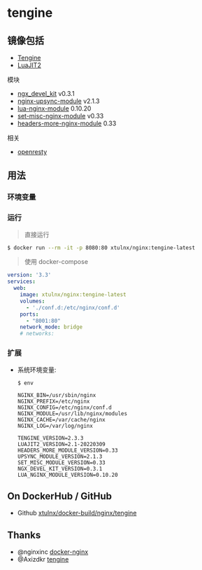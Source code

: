 # tengine


## 镜像包括


* [Tengine](https://tengine.taobao.org/)
* [LuaJIT2](https://github.com/openresty/luajit2)

模块

* [ngx_devel_kit](https://github.com/simplresty/ngx_devel_kit) v0.3.1
* [nginx-upsync-module](https://github.com/weibocom/nginx-upsync-module) v2.1.3
* [lua-nginx-module](https://github.com/openresty/lua-nginx-module) 0.10.20
* [set-misc-nginx-module](https://github.com/openresty/set-misc-nginx-module/) v0.33
* [headers-more-nginx-module](https://github.com/openresty/headers-more-nginx-module)  0.33


相关

* [openresty](https://github.com/openresty)

## 用法

### 环境变量

### 运行

> 直接运行

```bash
$ docker run --rm -it -p 8080:80 xtulnx/nginx:tengine-latest
```

> 使用 docker-compose


```yaml
version: '3.3'
services:
  web:  
    image: xtulnx/nginx:tengine-latest
    volumes:
      - './conf.d:/etc/nginx/conf.d'
    ports:
      - "8001:80"
    network_mode: bridge
    # networks:
```


### 扩展

* 系统环境变量:

   ```
   $ env

   NGINX_BIN=/usr/sbin/nginx
   NGINX_PREFIX=/etc/nginx
   NGINX_CONFIG=/etc/nginx/conf.d
   NGINX_MODULE=/usr/lib/nginx/modules
   NGINX_CACHE=/var/cache/nginx
   NGINX_LOG=/var/log/nginx

   TENGINE_VERSION=2.3.3
   LUAJIT2_VERSION=2.1-20220309
   HEADERS_MORE_MODULE_VERSION=0.33
   UPSYNC_MODULE_VERSION=2.1.3
   SET_MISC_MODULE_VERSION=0.33
   NGX_DEVEL_KIT_VERSION=0.3.1
   LUA_NGINX_MODULE_VERSION=0.10.20
   ```

## On DockerHub / GitHub

* Github [xtulnx/docker-build/nginx/tengine](https://github.com/xtulnx/docker-builder/tree/nginx/tengine)


## Thanks

* @nginxinc [docker-nginx](https://github.com/nginxinc/docker-nginx)
* @Axizdkr [tengine](https://github.com/Axizdkr/tengine)
